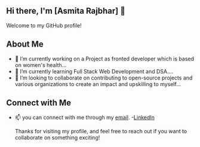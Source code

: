## Hi there, I'm [Asmita Rajbhar] 👋

Welcome to my GitHub profile! 

## About Me

- 🔭 I’m currently working on a Project as fronted developer which is based on women's health...
- 🌱 I’m currently learning Full Stack Web Development and DSA....
- 👯 I’m looking to collaborate on contributing to open-source projects and various organizations to create an impact and upskilling to myself...


## Connect with Me
- 📫 you can connect with me through my [email](asmitarajbhar731022@gmail.com).
  -[LinkedIn](www.linkedin.com/in/asmitarajbhar)
  

  Thanks for visiting my profile, and feel free to reach out if you want to collaborate on something exciting!


